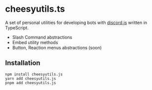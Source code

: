 # cheesyutils.ts

A set of personal utilities for developing bots with [discord.js](https://discord.js.org) written in TypeScript.

- Slash Command abstractions
- Embed utility methods
- Button, Reaction menus abstractions (soon)

## Installation

```sh-session
npm install cheesyutils.js
yarn add cheesyutils.js
pnpm add cheesyutils.js
```
